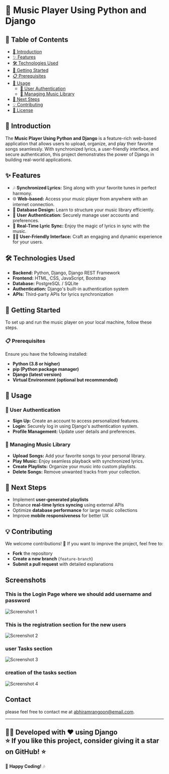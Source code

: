 # 🎵 Music Player Using Python and Django  

## 📌 Table of Contents  

- [📖 Introduction](#-introduction)  
- [✨ Features](#-features)  
- [🛠 Technologies Used](#-technologies-used)  
- [🚀 Getting Started](#-getting-started)  
- [📋 Prerequisites](#-prerequisites)  
- [📌 Usage](#-usage)  
  - [🔐 User Authentication](#-user-authentication)  
  - [📌 Managing Music Library](#-managing-music-library)  
- [🔮 Next Steps](#-next-steps)  
- [💡 Contributing](#-contributing)  
- [📝 License](#-license)  

## 📖 Introduction  

The **Music Player Using Python and Django** is a feature-rich web-based application that allows users to upload, organize, and play their favorite songs seamlessly. With synchronized lyrics, a user-friendly interface, and secure authentication, this project demonstrates the power of Django in building real-world applications.  

## ✨ Features  

- 🎶 **Synchronized Lyrics:** Sing along with your favorite tunes in perfect harmony.  
- 🌐 **Web-based:** Access your music player from anywhere with an internet connection.  
- 💾 **Database Design:** Learn to structure your music library efficiently.  
- 🔐 **User Authentication:** Securely manage user accounts and preferences.  
- 🚀 **Real-Time Lyric Sync:** Enjoy the magic of lyrics in sync with the music.  
- 🧑‍💻 **User-Friendly Interface:** Craft an engaging and dynamic experience for your users.  

## 🛠 Technologies Used  

- **Backend:** Python, Django, Django REST Framework  
- **Frontend:** HTML, CSS, JavaScript, Bootstrap  
- **Database:** PostgreSQL / SQLite  
- **Authentication:** Django's built-in authentication system  
- **APIs:** Third-party APIs for lyrics synchronization  

## 🚀 Getting Started  

To set up and run the music player on your local machine, follow these steps.  

### 📋 Prerequisites  

Ensure you have the following installed:  

- **Python (3.8 or higher)**  
- **pip (Python package manager)**  
- **Django (latest version)**  
- **Virtual Environment (optional but recommended)**  

## 📌 Usage  

### 🔐 User Authentication  

- **Sign Up:** Create an account to access personalized features.  
- **Login:** Securely log in using Django's authentication system.  
- **Profile Management:** Update user details and preferences.  

### 📌 Managing Music Library  

- **Upload Songs:** Add your favorite songs to your personal library.  
- **Play Music:** Enjoy seamless playback with synchronized lyrics.  
- **Create Playlists:** Organize your music into custom playlists.  
- **Delete Songs:** Remove unwanted tracks from your collection.  

## 🔮 Next Steps  

- Implement **user-generated playlists**  
- Enhance **real-time lyrics syncing** using external APIs  
- Optimize **database performance** for large music collections  
- Improve **mobile responsiveness** for better UX  

## 💡 Contributing  

We welcome contributions! 🎉 If you want to improve the project, feel free to:  

- **Fork** the repository  
- **Create a new branch** (`feature-branch`)  
- **Submit a pull request** with detailed explanations  

## Screenshots
### This is the Login Page where we should add username and password
![Screenshot 1](https://github.com/abhiram-1729/Django-To-Do-list-with-user-authentication/blob/main/images/login.png)
### This is the registration section for the new users
![Screenshot 2](https://github.com/abhiram-1729/Django-To-Do-list-with-user-authentication/blob/main/images/register.png)
### user Tasks section
![Screenshot 3](https://github.com/abhiram-1729/Django-To-Do-list-with-user-authentication/blob/main/images/tasks.png)
### creation of the tasks section
![Screenshot 4](https://github.com/abhiram-1729/Django-To-Do-list-with-user-authentication/blob/main/images/new%20tasks%20creation.png)





## Contact

please feel free to contact me at abhiramrangoon@email.com.

---

👨‍💻 **Developed with ❤️ using Django**  
⭐ If you like this project, consider giving it a **star** on GitHub! ⭐
---
🚀 **Happy Coding!** 🎶  

